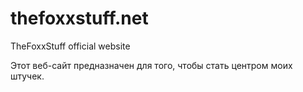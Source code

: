 # thefoxxstuff.net
 TheFoxxStuff official website

Этот веб-сайт предназначен для того, чтобы стать центром моих штучек.
